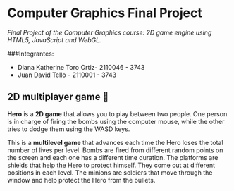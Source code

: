 # Computer Graphics Final Project
_Final Project of the Computer Graphics course: 2D game engine using HTML5, JavaScript and WebGL._

###Integrantes:
* Diana Katherine Toro Ortiz- 2110046 - 3743
* Juan David Tello - 2110001 - 3743

## 2D multiplayer game 🚀

**Hero** is a **2D game** that allows you to play between two people. One person is in charge of firing the bombs using the computer mouse, while the other tries to dodge them using the WASD keys.

This is a **multilevel game** that advances each time the Hero loses the total number of lives per level. Bombs are fired from different random points on the screen and each one has a different time duration. The platforms are shields that help the Hero to protect himself. They come out at different positions in each level. The minions are soldiers that move through the window and help protect the Hero from the bullets.